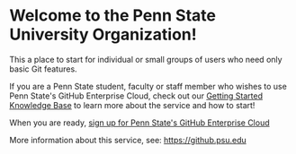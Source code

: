# Welcome to the Penn State University Organization!

This a place to start for individual or small groups of users who need only basic Git features.

If you are a Penn State student, faculty or staff member who wishes to use Penn State's GitHub Enterprise Cloud, check out our [Getting Started Knowledge Base](https://pennstate.service-now.com/sp?id=kb_article_view&sysparm_article=KB0020754) to learn more about the service and how to start!

When you are ready, [sign up for Penn State's GitHub Enterprise Cloud](https://pennstate.service-now.com/sp?id=kb_article_view&sysparm_article=KB0019812&sys_kb_id=4023919dc33f8a5062ca32cf050131e0&spa=1)

More information about this service, see: https://github.psu.edu
